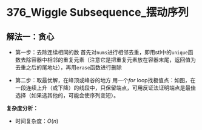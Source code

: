 # 376_Wiggle Subsequence_摆动序列

## 解法一：贪心

- 第一步：去除连续相同的数
  首先对`nums`进行相邻去重，即用stl中的`unique`函数去除容器中相邻的重复元素（注意它是把重复元素放在容器末尾，返回值为去重之后的尾地址），再用`erase`函数进行删除

- 第二步：取最优解，在峰顶或峰谷的地方
  用一个$for$ loop找极值点：如图，在一段连续上升（或下降）的线段中，只保留端点，可用反证法证明端点是最佳选择（如果选其他的，可能会使序列变短）。

**复杂度分析：**
- 时间复杂度：$O(n)$
